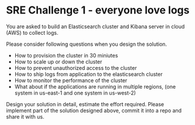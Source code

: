 # SRE Challenge 1 - everyone love logs

You are asked to build an Elasticsearch cluster and Kibana server in cloud (AWS) to collect logs.

Please consider following questions when you design the solution.
- How to provision the cluster in 30 miniutes
- How to scale up or down the cluster
- How to prevent unauthorized access to the cluster
- How to ship logs from application to the elasticsearch cluster
- How to monitor the performance of the cluster
- What about if the applications are running in multiple regions, (one system in us-east-1 and one system in us-west-2)

Design your solution in detail, estimate the effort required.
Please implement part of the solution designed above, commit it into a repo and share it with us. 
